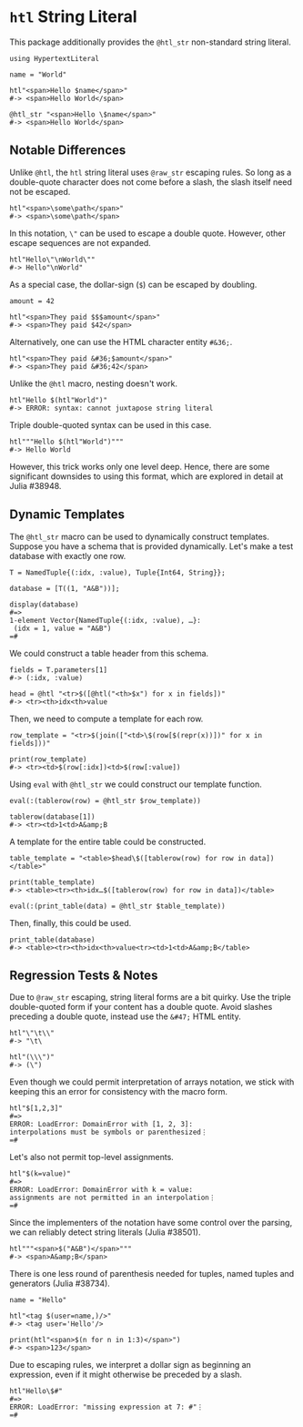 # `htl` String Literal

This package additionally provides the `@htl_str` non-standard string
literal.

    using HypertextLiteral

    name = "World"

    htl"<span>Hello $name</span>"
    #-> <span>Hello World</span>

    @htl_str "<span>Hello \$name</span>"
    #-> <span>Hello World</span>

## Notable Differences

Unlike `@htl`, the `htl` string literal uses `@raw_str` escaping rules.
So long as a double-quote character does not come before a slash, the
slash itself need not be escaped.

    htl"<span>\some\path</span>"
    #-> <span>\some\path</span>

In this notation, `\"` can be used to escape a double quote. However,
other escape sequences are not expanded.

    htl"Hello\"\nWorld\""
    #-> Hello"\nWorld"

As a special case, the dollar-sign (`$`) can be escaped by doubling.

    amount = 42

    htl"<span>They paid $$$amount</span>"
    #-> <span>They paid $42</span>

Alternatively, one can use the HTML character entity `#&36;`.

    htl"<span>They paid &#36;$amount</span>"
    #-> <span>They paid &#36;42</span>

Unlike the `@htl` macro, nesting doesn't work.

    htl"Hello $(htl"World")"
    #-> ERROR: syntax: cannot juxtapose string literal

Triple double-quoted syntax can be used in this case.

    htl"""Hello $(htl"World")"""
    #-> Hello World

However, this trick works only one level deep. Hence, there are some
significant downsides to using this format, which are explored in detail
at Julia #38948.

## Dynamic Templates

The `@htl_str` macro can be used to dynamically construct templates.
Suppose you have a schema that is provided dynamically. Let's make a
test database with exactly one row.

    T = NamedTuple{(:idx, :value), Tuple{Int64, String}};

    database = [T((1, "A&B"))];

    display(database)
    #=>
    1-element Vector{NamedTuple{(:idx, :value), …}:
     (idx = 1, value = "A&B")
    =#

We could construct a table header from this schema.

    fields = T.parameters[1]
    #-> (:idx, :value)

    head = @htl "<tr>$([@htl("<th>$x") for x in fields])"
    #-> <tr><th>idx<th>value

Then, we need to compute a template for each row.

    row_template = "<tr>$(join(["<td>\$(row[$(repr(x))])" for x in fields]))"

    print(row_template)
    #-> <tr><td>$(row[:idx])<td>$(row[:value])

Using `eval` with `@htl_str` we could construct our template function.

    eval(:(tablerow(row) = @htl_str $row_template))

    tablerow(database[1])
    #-> <tr><td>1<td>A&amp;B

A template for the entire table could be constructed.

    table_template = "<table>$head\$([tablerow(row) for row in data])</table>"

    print(table_template)
    #-> <table><tr><th>idx…$([tablerow(row) for row in data])</table>

    eval(:(print_table(data) = @htl_str $table_template))

Then, finally, this could be used.

    print_table(database)
    #-> <table><tr><th>idx<th>value<tr><td>1<td>A&amp;B</table>

## Regression Tests & Notes

Due to `@raw_str` escaping, string literal forms are a bit quirky. Use
the triple double-quoted form if your content has a double quote. Avoid
slashes preceding a double quote, instead use the `&#47;` HTML entity.

    htl"\"\t\\"
    #-> "\t\

    htl"(\\\")"
    #-> (\")

Even though we could permit interpretation of arrays notation, we stick
with keeping this an error for consistency with the macro form.

    htl"$[1,2,3]"
    #=>
    ERROR: LoadError: DomainError with [1, 2, 3]:
    interpolations must be symbols or parenthesized⋮
    =#

Let's also not permit top-level assignments.

    htl"$(k=value)"
    #=>
    ERROR: LoadError: DomainError with k = value:
    assignments are not permitted in an interpolation⋮
    =#

Since the implementers of the notation have some control over the
parsing, we can reliably detect string literals (Julia #38501).

    htl"""<span>$("A&B")</span>"""
    #-> <span>A&amp;B</span>

There is one less round of parenthesis needed for tuples, named tuples
and generators (Julia #38734).

    name = "Hello"

    htl"<tag $(user=name,)/>"
    #-> <tag user='Hello'/>

    print(htl"<span>$(n for n in 1:3)</span>")
    #-> <span>123</span>

Due to escaping rules, we interpret a dollar sign as beginning an
expression, even if it might otherwise be preceded by a slash.

    htl"Hello\$#"
    #=>
    ERROR: LoadError: "missing expression at 7: #"⋮
    =#
